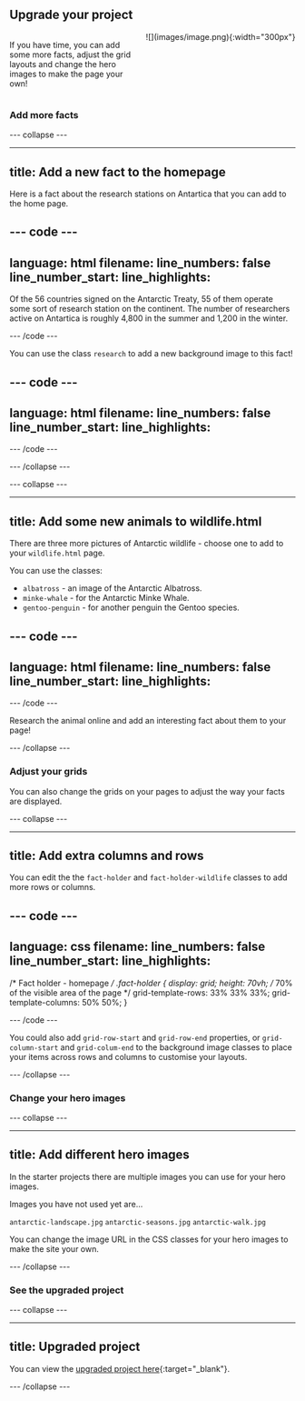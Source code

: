 ## Upgrade your project

<div style="display: flex; flex-wrap: wrap">
<div style="flex-basis: 200px; flex-grow: 1; margin-right: 15px;">

If you have time, you can add some more facts, adjust the grid layouts and change the hero images to make the page your own! 
</div>
<div>
![](images/image.png){:width="300px"}
</div>
</div>

### Add more facts

--- collapse ---

---
title: Add a new fact to the homepage
---

Here is a fact about the research stations on Antartica that you can add to the home page. 

--- code ---
---
language: html
filename: 
line_numbers: false
line_number_start: 
line_highlights: 
---

<p>Of the 56 countries signed on the Antarctic Treaty, 55 of them operate some sort of research station on the continent. The number of researchers active on Antartica is roughly 4,800 in the summer and 1,200 in the winter.</p>

--- /code ---

You can use the class `research` to add a new background image to this fact!

--- code ---
---
language: html
filename: 
line_numbers: false
line_number_start: 
line_highlights: 
---

<span class="fact-card research">

</span>

--- /code ---

--- /collapse ---

--- collapse ---

---
title: Add some new animals to wildlife.html
---

There are three more pictures of Antarctic wildlife - choose one to add to your `wildlife.html` page. 

You can use the classes:
+ `albatross` - an image of the Antarctic Albatross.
+ `minke-whale` - for the Antarctic Minke Whale.
+ `gentoo-penguin` - for another penguin the Gentoo species.

--- code ---
---
language: html
filename: 
line_numbers: false
line_number_start: 
line_highlights: 
---

<span class="fact-card albatross">

</span>

--- /code ---

Research the animal online and add an interesting fact about them to your page!

--- /collapse ---

### Adjust your grids

You can also change the grids on your pages to adjust the way your facts are displayed. 

--- collapse ---

---
title: Add extra columns and rows
---

You can edit the the `fact-holder` and `fact-holder-wildlife` classes to add more rows or columns. 

--- code ---
---
language: css
filename: 
line_numbers: false
line_number_start: 
line_highlights: 
---

/* Fact holder - homepage */
.fact-holder {
  display: grid;
  height: 70vh; /* 70% of the visible area of the page */
  grid-template-rows: 33% 33% 33%;
  grid-template-columns: 50% 50%;
}

--- /code ---

You could also add `grid-row-start` and `grid-row-end` properties, or `grid-column-start` and `grid-colum-end` to the background image classes to place your items across rows and columns to customise your layouts. 

--- /collapse ---

### Change your hero images

--- collapse ---

---
title: Add different hero images
---

In the starter projects there are multiple images you can use for your hero images.

Images you have not used yet are...

`antarctic-landscape.jpg`
`antarctic-seasons.jpg`
`antarctic-walk.jpg`

You can change the image URL in the CSS classes for your hero images to make the site your own.

--- /collapse ---

### See the upgraded project

--- collapse ---

---
title: Upgraded project
---

You can view the [upgraded project here](https://editor.raspberrypi.org/en/projects/welcome-to-antartica-upgraded){:target="_blank"}.

--- /collapse ---